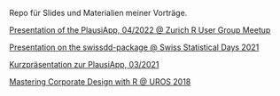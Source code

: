 Repo für Slides und Materialien meiner Vorträge.

[Presentation of the PlausiApp, 04/2022 @ Zurich R User Group Meetup](https://tlorusso.github.io/talks/plausiapp_rmeetup_042022)

[Presentation on the swissdd-package @ Swiss Statistical Days 2021](https://tlorusso.github.io/talks/swissdd)

[Kurzpräsentation zur PlausiApp, 03/2021](https://tlorusso.github.io/talks/plausiapp_032021)

[Mastering Corporate Design with R @ UROS 2018](https://tlorusso.github.io/uros_master_cd_with_r/presentation.html)


